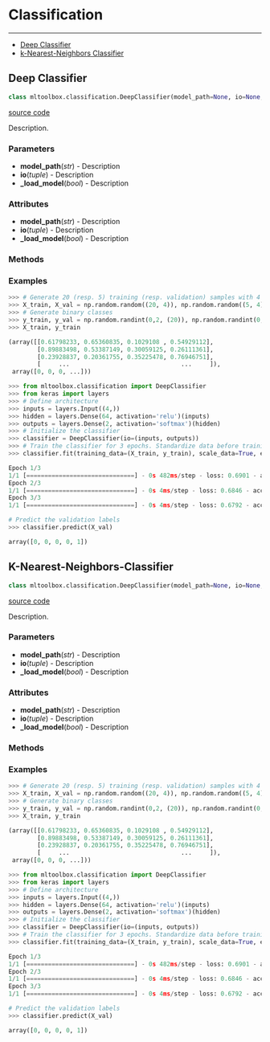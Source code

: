# Classification
___

- [Deep Classifier](#deep-classifier)
- [k-Nearest-Neighbors Classifier](#k-nearest-neighbors-classifier)

## Deep Classifier

```python
class mltoolbox.classification.DeepClassifier(model_path=None, io=None, _load_model=False)

```
[source code](./../mltoolbox/classification/deep_classifier.py)

Description.

 ### **Parameters** 
   - **model_path**(_str_) - Description
   - **io**(_tuple_) - Description
   - **_load_model**(_bool_) - Description


 ###  **Attributes** 
   - **model_path**(_str_) - Description
   - **io**(_tuple_) - Description
   - **_load_model**(_bool_) - Description

 ### **Methods** 
  
  
 ### **Examples** 

```python
>>> # Generate 20 (resp. 5) training (resp. validation) samples with 4 features 
>>> X_train, X_val = np.random.random((20, 4)), np.random.random((5, 4))
>>> # Generate binary classes
>>> y_train, y_val = np.random.randint(0,2, (20)), np.random.randint(0,2, (5))
>>> X_train, y_train

(array([[0.61798233, 0.65360835, 0.1029108 , 0.54929112],
        [0.89883498, 0.53387149, 0.30059125, 0.26111361],
        [0.23928837, 0.20361755, 0.35225478, 0.76946751], 
        [     ...                               ...     ]),
 array([0, 0, 0, ...]))

>>> from mltoolbox.classification import DeepClassifier
>>> from keras import layers 
>>> # Define architecture
>>> inputs = layers.Input((4,))
>>> hidden = layers.Dense(64, activation='relu')(inputs)
>>> outputs = layers.Dense(2, activation='softmax')(hidden)
>>> # Initialize the classifier
>>> classifier = DeepClassifier(io=(inputs, outputs))
>>> # Train the classifier for 3 epochs. Standardize data before training
>>> classifier.fit(training_data=(X_train, y_train), scale_data=True, epochs=3)

Epoch 1/3
1/1 [==============================] - 0s 482ms/step - loss: 0.6901 - accuracy: 0.7000
Epoch 2/3
1/1 [==============================] - 0s 4ms/step - loss: 0.6846 - accuracy: 0.7000
Epoch 3/3
1/1 [==============================] - 0s 4ms/step - loss: 0.6792 - accuracy: 0.7500

# Predict the validation labels
>>> classifier.predict(X_val)

array([0, 0, 0, 0, 1])
```


## K-Nearest-Neighbors-Classifier

```python
class mltoolbox.classification.DeepClassifier(model_path=None, io=None, _load_model=False)

```
[source code](./../mltoolbox/classification/knn_classifier.py)

Description.

 ### **Parameters** 
   - **model_path**(_str_) - Description
   - **io**(_tuple_) - Description
   - **_load_model**(_bool_) - Description


 ###  **Attributes** 
   - **model_path**(_str_) - Description
   - **io**(_tuple_) - Description
   - **_load_model**(_bool_) - Description

 ### **Methods** 
  
  
 ### **Examples** 

```python
>>> # Generate 20 (resp. 5) training (resp. validation) samples with 4 features 
>>> X_train, X_val = np.random.random((20, 4)), np.random.random((5, 4))
>>> # Generate binary classes
>>> y_train, y_val = np.random.randint(0,2, (20)), np.random.randint(0,2, (5))
>>> X_train, y_train

(array([[0.61798233, 0.65360835, 0.1029108 , 0.54929112],
        [0.89883498, 0.53387149, 0.30059125, 0.26111361],
        [0.23928837, 0.20361755, 0.35225478, 0.76946751], 
        [     ...                               ...     ]),
 array([0, 0, 0, ...]))

>>> from mltoolbox.classification import DeepClassifier
>>> from keras import layers 
>>> # Define architecture
>>> inputs = layers.Input((4,))
>>> hidden = layers.Dense(64, activation='relu')(inputs)
>>> outputs = layers.Dense(2, activation='softmax')(hidden)
>>> # Initialize the classifier
>>> classifier = DeepClassifier(io=(inputs, outputs))
>>> # Train the classifier for 3 epochs. Standardize data before training
>>> classifier.fit(training_data=(X_train, y_train), scale_data=True, epochs=3)

Epoch 1/3
1/1 [==============================] - 0s 482ms/step - loss: 0.6901 - accuracy: 0.7000
Epoch 2/3
1/1 [==============================] - 0s 4ms/step - loss: 0.6846 - accuracy: 0.7000
Epoch 3/3
1/1 [==============================] - 0s 4ms/step - loss: 0.6792 - accuracy: 0.7500

# Predict the validation labels
>>> classifier.predict(X_val)

array([0, 0, 0, 0, 1])
```
